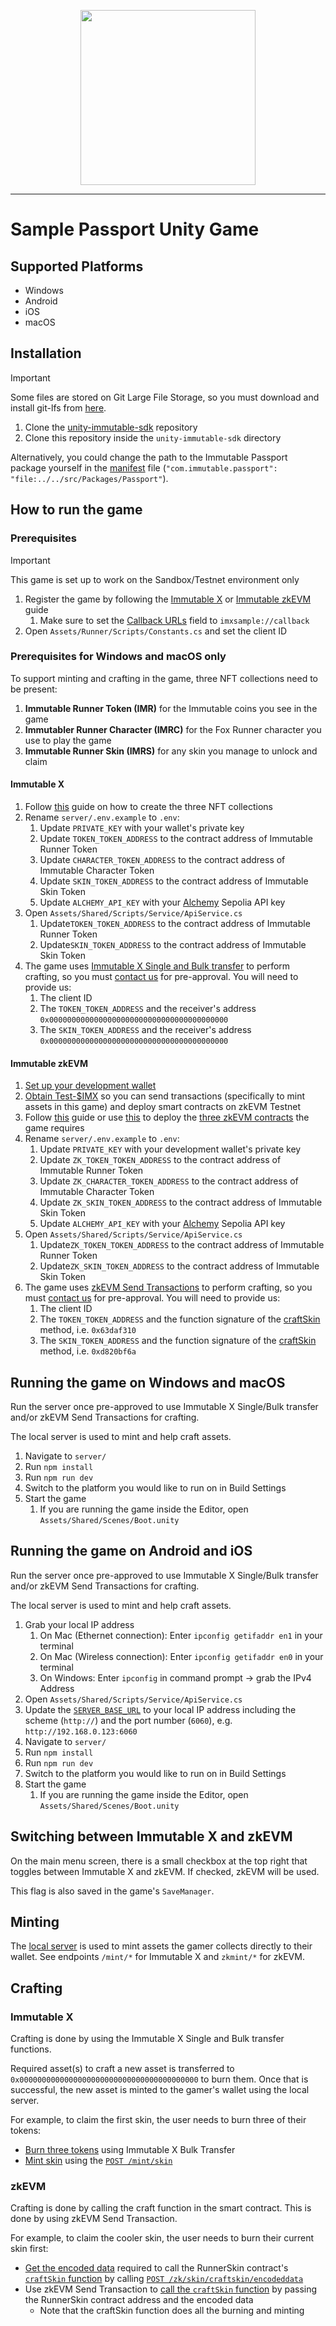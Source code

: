 <div align="center">
  <p align="center">
    <a  href="https://docs.x.immutable.com/docs">
      <img src="https://cdn.dribbble.com/users/1299339/screenshots/7133657/media/837237d447d36581ebd59ec36d30daea.gif" width="280"/>
    </a>
  </p>
</div>

---

# Sample Passport Unity Game

## Supported Platforms

* Windows
* Android
* iOS
* macOS

## Installation

> [!IMPORTANT]
> Some files are stored on Git Large File Storage, so you must download and install git-lfs from [here](https://git-lfs.github.com/).

1. Clone the [unity-immutable-sdk](https://github.com/immutable/unity-immutable-sdk) repository
2. Clone this repository inside the `unity-immutable-sdk` directory

Alternatively, you could change the path to the Immutable Passport package yourself in the [manifest](https://github.com/immutable/sample-passport-unity-game/blob/main/Packages/manifest.json) file (`"com.immutable.passport": "file:../../src/Packages/Passport"`).

## How to run the game

### Prerequisites
> [!IMPORTANT]  
> This game is set up to work on the Sandbox/Testnet environment only

1. Register the game by following the [Immutable X](https://docs.immutable.com/docs/x/sdks/unity#registering-your-game) or  [Immutable zkEVM](https://docs.immutable.com/docs/zkEVM/sdks/unity#registering-your-game) guide
    1. Make sure to set the [Callback URLs](https://docs.immutable.com/docs/x/sdks/unity#creating-an-oauth20-native-client) field to `imxsample://callback`
2. Open `Assets/Runner/Scripts/Constants.cs` and set the client ID

### Prerequisites for Windows and macOS only

To support minting and crafting in the game, three NFT collections need to be present:
1. **Immutable Runner Token (IMR)** for the Immutable coins you see in the game
2. **Immutabler Runner Character (IMRC)** for the Fox Runner character you use to play the game
3. **Immutable Runner Skin (IMRS)** for any skin you manage to unlock and claim

#### Immutable X

1. Follow [this](https://docs.immutable.com/docs/x/zero-to-hero-nft-minting) guide on how to create the three NFT collections
2. Rename `server/.env.example` to `.env`:
    1. Update `PRIVATE_KEY` with your wallet's private key 
    2. Update `TOKEN_TOKEN_ADDRESS` to the contract address of Immutable Runner Token
    3. Update `CHARACTER_TOKEN_ADDRESS` to the contract address of Immutable Character Token
    4. Update `SKIN_TOKEN_ADDRESS` to the contract address of Immutable Skin Token
    5. Update `ALCHEMY_API_KEY` with your [Alchemy](https://www.alchemy.com/) Sepolia API key
3. Open `Assets/Shared/Scripts/Service/ApiService.cs` 
    1. Update`TOKEN_TOKEN_ADDRESS` to the contract address of Immutable Runner Token
    2. Update`SKIN_TOKEN_ADDRESS` to the contract address of Immutable Skin Token
4. The game uses [Immutable X Single and Bulk transfer](https://docs.immutable.com/docs/x/sdks/unity/#immutable-x-transfer) to perform crafting, so you must [contact us](https://docs.immutable.com/docs/x/contact/) for pre-approval. You will need to provide us:
    1. The client ID
    2. The `TOKEN_TOKEN_ADDRESS` and the receiver's address `0x0000000000000000000000000000000000000000`
    3. The `SKIN_TOKEN_ADDRESS` and the receiver's address `0x0000000000000000000000000000000000000000`

#### Immutable zkEVM

1. [Set up your development wallet](https://docs.immutable.com/docs/zkEVM/guides/wallet)
2. [Obtain Test-$IMX](https://docs.immutable.com/docs/zkEVM/guides/faucet) so you can send transactions (specifically to mint assets in this game) and deploy smart contracts on zkEVM Testnet
3. Follow [this](https://docs.immutable.com/docs/zkEVM/deploy-contracts) guide or use [this](https://github.com/immutable/sample-passport-unity-game/blob/main/contracts/README.md) to deploy the [three zkEVM contracts](https://github.com/immutable/sample-passport-unity-game/tree/main/contracts/contracts) the game requires
4. Rename `server/.env.example` to `.env`:
    1. Update `PRIVATE_KEY` with your development wallet's private key
    2. Update `ZK_TOKEN_TOKEN_ADDRESS` to the contract address of Immutable Runner Token
    3. Update `ZK_CHARACTER_TOKEN_ADDRESS` to the contract address of Immutable Character Token
    4. Update `ZK_SKIN_TOKEN_ADDRESS` to the contract address of Immutable Skin Token
    5. Update `ALCHEMY_API_KEY` with your [Alchemy](https://www.alchemy.com/) Sepolia API key
5. Open `Assets/Shared/Scripts/Service/ApiService.cs` 
    1. Update`ZK_TOKEN_TOKEN_ADDRESS` to the contract address of Immutable Runner Token
    2. Update`ZK_SKIN_TOKEN_ADDRESS` to the contract address of Immutable Skin Token
6. The game uses [zkEVM Send Transactions](https://docs.immutable.com/docs/zkEVM/sdks/unity#zkevm-send-transaction) to perform crafting, so you must [contact us](https://docs.immutable.com/docs/x/contact/) for pre-approval. You will need to provide us:
    1. The client ID
    2. The `TOKEN_TOKEN_ADDRESS` and the function signature of the [craftSkin](https://github.com/immutable/sample-passport-unity-game/blob/d003639beb8b6ae91dbb590a20349d4ba67e79b2/contracts/contracts/RunnerToken.sol#L57) method, i.e. `0x63daf310`
    3. The `SKIN_TOKEN_ADDRESS` and the function signature of the [craftSkin](https://github.com/immutable/sample-passport-unity-game/blob/d003639beb8b6ae91dbb590a20349d4ba67e79b2/contracts/contracts/RunnerSkin.sol#L52) method, i.e. `0xd820bf6a`

## Running the game on Windows and macOS

Run the server once pre-approved to use Immutable X Single/Bulk transfer and/or zkEVM Send Transactions for crafting.

The local server is used to mint and help craft assets.

1. Navigate to `server/`
2. Run `npm install`
3. Run `npm run dev`
4. Switch to the platform you would like to run on in Build Settings
5. Start the game
    1. If you are running the game inside the Editor, open `Assets/Shared/Scenes/Boot.unity`

## Running the game on Android and iOS

Run the server once pre-approved to use Immutable X Single/Bulk transfer and/or zkEVM Send Transactions for crafting.

The local server is used to mint and help craft assets.

1. Grab your local IP address
    1. On Mac (Ethernet connection): Enter `ipconfig getifaddr en1` in your terminal
    2. On Mac (Wireless connection): Enter `ipconfig getifaddr en0` in your terminal
    3. On Windows: Enter `ipconfig` in command prompt -> grab the IPv4 Address
2. Open `Assets/Shared/Scripts/Service/ApiService.cs`
3. Update the [`SERVER_BASE_URL`](https://github.com/immutable/sample-passport-unity-game/blob/be18aa694d1216b37cee900bf0c0cfa8571ac92a/Assets/Shared/Scripts/Service/ApiService.cs#L18C49-L18C70) to your local IP address including the scheme (`http://`) and the port number (`6060`), e.g. `http://192.168.0.123:6060`
4. Navigate to `server/`
5. Run `npm install`
6. Run `npm run dev`
7. Switch to the platform you would like to run on in Build Settings
8. Start the game
    1. If you are running the game inside the Editor, open `Assets/Shared/Scenes/Boot.unity`


## Switching between Immutable X and zkEVM
On the main menu screen, there is a small checkbox at the top right that toggles between Immutable X and zkEVM. If checked, zkEVM will be used.

This flag is also saved in the game's `SaveManager`.

## Minting
The [local server](https://github.com/immutable/sample-passport-unity-game/tree/main/server) is used to mint assets the gamer collects directly to their wallet. See endpoints `/mint/*` for Immutable X and `zkmint/*` for zkEVM.

## Crafting

### Immutable X
Crafting is done by using the Immutable X Single and Bulk transfer functions.

Required asset(s) to craft a new asset is transferred to `0x0000000000000000000000000000000000000000` to burn them. Once that is successful, the new asset is minted to the gamer's wallet using the local server.

For example, to claim the first skin, the user needs to burn three of their tokens:
* [Burn three tokens](https://github.com/immutable/sample-passport-unity-game/blob/ed06ce54c77d0e53837e494ae3acb04b4e98f7df/Assets/Shared/Scripts/UI/LevelCompleteScreen.cs#L504) using Immutable X Bulk Transfer
* [Mint skin](https://github.com/immutable/sample-passport-unity-game/blob/ed06ce54c77d0e53837e494ae3acb04b4e98f7df/Assets/Shared/Scripts/UI/LevelCompleteScreen.cs#L507) using the [`POST /mint/skin`](https://github.com/immutable/sample-passport-unity-game/blob/ed06ce54c77d0e53837e494ae3acb04b4e98f7df/server/src/routes/posts.ts#L7)

### zkEVM
Crafting is done by calling the craft function in the smart contract. This is done by using zkEVM Send Transaction.

For example, to claim the cooler skin, the user needs to burn their current skin first:
* [Get the encoded data](https://github.com/immutable/sample-passport-unity-game/blob/ed06ce54c77d0e53837e494ae3acb04b4e98f7df/Assets/Shared/Scripts/UI/LevelCompleteScreen.cs#L557) required to call the RunnerSkin contract's [`craftSkin` function](https://github.com/immutable/sample-passport-unity-game/blob/d003639beb8b6ae91dbb590a20349d4ba67e79b2/contracts/contracts/RunnerSkin.sol#L52) by calling [`POST /zk/skin/craftskin/encodeddata`](https://github.com/immutable/sample-passport-unity-game/blob/ed06ce54c77d0e53837e494ae3acb04b4e98f7df/server/src/routes/posts.ts#L13)
* Use zkEVM Send Transaction to [call the `craftSkin` function](https://github.com/immutable/sample-passport-unity-game/blob/ed06ce54c77d0e53837e494ae3acb04b4e98f7df/Assets/Shared/Scripts/UI/LevelCompleteScreen.cs#L558) by passing the RunnerSkin contract address and the encoded data
  * Note that the craftSkin function does all the burning and minting